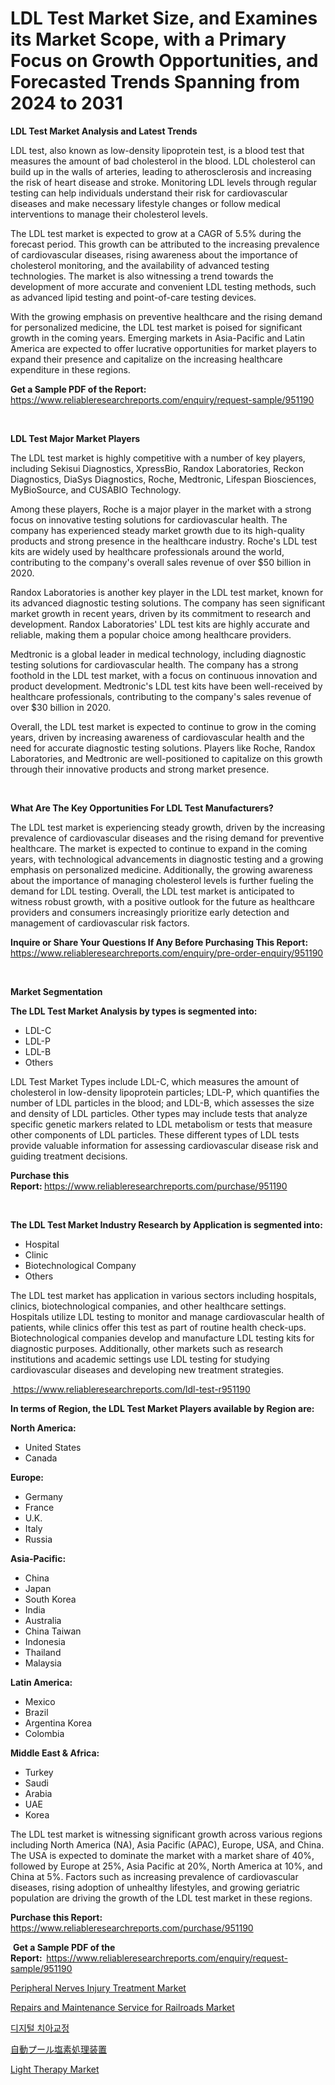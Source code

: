 <p><h1>LDL Test Market Size, and Examines its Market Scope, with a Primary Focus on Growth Opportunities, and Forecasted Trends Spanning from 2024 to 2031</h1></p><p><strong>LDL Test Market Analysis and Latest Trends</strong></p>
<p><p>LDL test, also known as low-density lipoprotein test, is a blood test that measures the amount of bad cholesterol in the blood. LDL cholesterol can build up in the walls of arteries, leading to atherosclerosis and increasing the risk of heart disease and stroke. Monitoring LDL levels through regular testing can help individuals understand their risk for cardiovascular diseases and make necessary lifestyle changes or follow medical interventions to manage their cholesterol levels.</p><p>The LDL test market is expected to grow at a CAGR of 5.5% during the forecast period. This growth can be attributed to the increasing prevalence of cardiovascular diseases, rising awareness about the importance of cholesterol monitoring, and the availability of advanced testing technologies. The market is also witnessing a trend towards the development of more accurate and convenient LDL testing methods, such as advanced lipid testing and point-of-care testing devices.</p><p>With the growing emphasis on preventive healthcare and the rising demand for personalized medicine, the LDL test market is poised for significant growth in the coming years. Emerging markets in Asia-Pacific and Latin America are expected to offer lucrative opportunities for market players to expand their presence and capitalize on the increasing healthcare expenditure in these regions.</p></p>
<p><strong>Get a Sample PDF of the Report:&nbsp;</strong> <a href="https://www.reliableresearchreports.com/enquiry/request-sample/951190">https://www.reliableresearchreports.com/enquiry/request-sample/951190</a></p>
<p>&nbsp;</p>
<p><strong>LDL Test Major Market Players</strong></p>
<p><p>The LDL test market is highly competitive with a number of key players, including Sekisui Diagnostics, XpressBio, Randox Laboratories, Reckon Diagnostics, DiaSys Diagnostics, Roche, Medtronic, Lifespan Biosciences, MyBioSource, and CUSABIO Technology.</p><p>Among these players, Roche is a major player in the market with a strong focus on innovative testing solutions for cardiovascular health. The company has experienced steady market growth due to its high-quality products and strong presence in the healthcare industry. Roche's LDL test kits are widely used by healthcare professionals around the world, contributing to the company's overall sales revenue of over $50 billion in 2020.</p><p>Randox Laboratories is another key player in the LDL test market, known for its advanced diagnostic testing solutions. The company has seen significant market growth in recent years, driven by its commitment to research and development. Randox Laboratories' LDL test kits are highly accurate and reliable, making them a popular choice among healthcare providers.</p><p>Medtronic is a global leader in medical technology, including diagnostic testing solutions for cardiovascular health. The company has a strong foothold in the LDL test market, with a focus on continuous innovation and product development. Medtronic's LDL test kits have been well-received by healthcare professionals, contributing to the company's sales revenue of over $30 billion in 2020.</p><p>Overall, the LDL test market is expected to continue to grow in the coming years, driven by increasing awareness of cardiovascular health and the need for accurate diagnostic testing solutions. Players like Roche, Randox Laboratories, and Medtronic are well-positioned to capitalize on this growth through their innovative products and strong market presence.</p></p>
<p>&nbsp;</p>
<p><strong>What Are The Key Opportunities For LDL Test Manufacturers?</strong></p>
<p><p>The LDL test market is experiencing steady growth, driven by the increasing prevalence of cardiovascular diseases and the rising demand for preventive healthcare. The market is expected to continue to expand in the coming years, with technological advancements in diagnostic testing and a growing emphasis on personalized medicine. Additionally, the growing awareness about the importance of managing cholesterol levels is further fueling the demand for LDL testing. Overall, the LDL test market is anticipated to witness robust growth, with a positive outlook for the future as healthcare providers and consumers increasingly prioritize early detection and management of cardiovascular risk factors.</p></p>
<p><strong>Inquire or Share Your Questions If Any Before Purchasing This Report:</strong> <a href="https://www.reliableresearchreports.com/enquiry/pre-order-enquiry/951190">https://www.reliableresearchreports.com/enquiry/pre-order-enquiry/951190</a></p>
<p>&nbsp;</p>
<p><strong>Market Segmentation</strong></p>
<p><strong>The LDL Test Market Analysis by types is segmented into:</strong></p>
<p><ul><li>LDL-C</li><li>LDL-P</li><li>LDL-B</li><li>Others</li></ul></p>
<p><p>LDL Test Market Types include LDL-C, which measures the amount of cholesterol in low-density lipoprotein particles; LDL-P, which quantifies the number of LDL particles in the blood; and LDL-B, which assesses the size and density of LDL particles. Other types may include tests that analyze specific genetic markers related to LDL metabolism or tests that measure other components of LDL particles. These different types of LDL tests provide valuable information for assessing cardiovascular disease risk and guiding treatment decisions.</p></p>
<p><strong>Purchase this Report:&nbsp;</strong><a href="https://www.reliableresearchreports.com/purchase/951190">https://www.reliableresearchreports.com/purchase/951190</a></p>
<p>&nbsp;</p>
<p><strong>The LDL Test Market Industry Research by Application is segmented into:</strong></p>
<p><ul><li>Hospital</li><li>Clinic</li><li>Biotechnological Company</li><li>Others</li></ul></p>
<p><p>The LDL test market has application in various sectors including hospitals, clinics, biotechnological companies, and other healthcare settings. Hospitals utilize LDL testing to monitor and manage cardiovascular health of patients, while clinics offer this test as part of routine health check-ups. Biotechnological companies develop and manufacture LDL testing kits for diagnostic purposes. Additionally, other markets such as research institutions and academic settings use LDL testing for studying cardiovascular diseases and developing new treatment strategies.</p></p>
<p><a href="https://www.reliableresearchreports.com/ldl-test-r951190">&nbsp;https://www.reliableresearchreports.com/ldl-test-r951190</a></p>
<p><strong>In terms of Region, the LDL Test Market Players available by Region are:</strong></p>
<p>
    <p> <strong> North America: </strong>
        <ul>
            <li>United States</li>
            <li>Canada</li>
        </ul>
        </p> 
    <p> <strong> Europe: </strong>
        <ul>
            <li>Germany</li>
            <li>France</li>
            <li>U.K.</li>
            <li>Italy</li>
            <li>Russia</li>
        </ul>
        </p> 
    <p> <strong> Asia-Pacific: </strong>
        <ul>
            <li>China</li>
            <li>Japan</li>
            <li>South Korea</li>
            <li>India</li>
            <li>Australia</li>
            <li>China Taiwan</li>
            <li>Indonesia</li>
            <li>Thailand</li>
            <li>Malaysia</li>
        </ul>
        </p> 
    <p> <strong> Latin America: </strong>
        <ul>
            <li>Mexico</li>
            <li>Brazil</li>
            <li>Argentina Korea</li>
            <li>Colombia</li>
        </ul>
        </p> 
    <p> <strong> Middle East & Africa: </strong>
        <ul>
            <li>Turkey</li>
            <li>Saudi</li>
            <li>Arabia</li>
            <li>UAE</li>
            <li>Korea</li>
        </ul>
    </p>
    </p>
<p><p>The LDL test market is witnessing significant growth across various regions including North America (NA), Asia Pacific (APAC), Europe, USA, and China. The USA is expected to dominate the market with a market share of 40%, followed by Europe at 25%, Asia Pacific at 20%, North America at 10%, and China at 5%. Factors such as increasing prevalence of cardiovascular diseases, rising adoption of unhealthy lifestyles, and growing geriatric population are driving the growth of the LDL test market in these regions.</p></p>
<p><strong>Purchase this Report: </strong><a href="https://www.reliableresearchreports.com/purchase/951190">https://www.reliableresearchreports.com/purchase/951190</a></p>
<p>&nbsp;<strong>Get a Sample PDF of the Report:&nbsp;&nbsp;</strong><a href="https://www.reliableresearchreports.com/enquiry/request-sample/951190">https://www.reliableresearchreports.com/enquiry/request-sample/951190</a></p>
<p><strong></strong></p>
<p><p><a href="https://www.linkedin.com/pulse/peripheral-nerves-injury-treatment-market-report-reveals-lgvqe">Peripheral Nerves Injury Treatment Market</a></p><p><a href="https://www.linkedin.com/pulse/repairs-maintenance-service-railroads-market-outlook-industry-wqzce">Repairs and Maintenance Service for Railroads Market</a></p><p><a href="https://github.com/jntpkh496620/Market-Research-Report-List-2/blob/main/187646451664.md">디지털 치아교정</a></p><p><a href="https://github.com/lababdou/Market-Research-Report-List-3/blob/main/161109354576.md">自動プール塩素処理装置</a></p><p><a href="https://github.com/NorbertYates/Market-Research-Report-List-4/blob/main/light-therapy-market.md">Light Therapy Market</a></p></p>